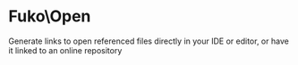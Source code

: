 # Fuko\Open
Generate links to open referenced files directly in your IDE or editor, or have it linked to an online repository
